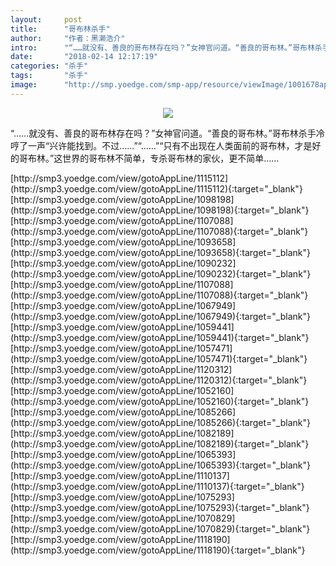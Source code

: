 ```yaml
---
layout:     post
title:      "哥布林杀手"
author:     "作者：黑濑浩介"
intro:      "“……就没有、善良的哥布林存在吗？”女神官问道。“善良的哥布林。”哥布林杀手冷哼了一声“兴许能找到。不过……”“……”“只有不出现在人类面前的哥布林，才是好的哥布林。”这世界的哥布林不简单，专杀哥布林的家伙，更不简单……"
date:       "2018-02-14 12:17:19"
categories: "杀手"
tags:       "杀手"
image:      "http://smp.yoedge.com/smp-app/resource/viewImage/1001678appline.png"
---
```

<div style="text-align: center">
<p><img src="http://smp.yoedge.com/smp-app/resource/viewImage/1001678appline.png"/></p>
</div>
<p class="post-meta">
<span>“……就没有、善良的哥布林存在吗？”女神官问道。“善良的哥布林。”哥布林杀手冷哼了一声“兴许能找到。不过……”“……”“只有不出现在人类面前的哥布林，才是好的哥布林。”这世界的哥布林不简单，专杀哥布林的家伙，更不简单……</span>
</p>
[http://smp3.yoedge.com/view/gotoAppLine/1115112](http://smp3.yoedge.com/view/gotoAppLine/1115112){:target="_blank"}
[http://smp3.yoedge.com/view/gotoAppLine/1098198](http://smp3.yoedge.com/view/gotoAppLine/1098198){:target="_blank"}
[http://smp3.yoedge.com/view/gotoAppLine/1107088](http://smp3.yoedge.com/view/gotoAppLine/1107088){:target="_blank"}
[http://smp3.yoedge.com/view/gotoAppLine/1093658](http://smp3.yoedge.com/view/gotoAppLine/1093658){:target="_blank"}
[http://smp3.yoedge.com/view/gotoAppLine/1090232](http://smp3.yoedge.com/view/gotoAppLine/1090232){:target="_blank"}
[http://smp3.yoedge.com/view/gotoAppLine/1107088](http://smp3.yoedge.com/view/gotoAppLine/1107088){:target="_blank"}
[http://smp3.yoedge.com/view/gotoAppLine/1067949](http://smp3.yoedge.com/view/gotoAppLine/1067949){:target="_blank"}
[http://smp3.yoedge.com/view/gotoAppLine/1059441](http://smp3.yoedge.com/view/gotoAppLine/1059441){:target="_blank"}
[http://smp3.yoedge.com/view/gotoAppLine/1057471](http://smp3.yoedge.com/view/gotoAppLine/1057471){:target="_blank"}
[http://smp3.yoedge.com/view/gotoAppLine/1120312](http://smp3.yoedge.com/view/gotoAppLine/1120312){:target="_blank"}
[http://smp3.yoedge.com/view/gotoAppLine/1052160](http://smp3.yoedge.com/view/gotoAppLine/1052160){:target="_blank"}
[http://smp3.yoedge.com/view/gotoAppLine/1085266](http://smp3.yoedge.com/view/gotoAppLine/1085266){:target="_blank"}
[http://smp3.yoedge.com/view/gotoAppLine/1082189](http://smp3.yoedge.com/view/gotoAppLine/1082189){:target="_blank"}
[http://smp3.yoedge.com/view/gotoAppLine/1065393](http://smp3.yoedge.com/view/gotoAppLine/1065393){:target="_blank"}
[http://smp3.yoedge.com/view/gotoAppLine/1110137](http://smp3.yoedge.com/view/gotoAppLine/1110137){:target="_blank"}
[http://smp3.yoedge.com/view/gotoAppLine/1075293](http://smp3.yoedge.com/view/gotoAppLine/1075293){:target="_blank"}
[http://smp3.yoedge.com/view/gotoAppLine/1070829](http://smp3.yoedge.com/view/gotoAppLine/1070829){:target="_blank"}
[http://smp3.yoedge.com/view/gotoAppLine/1118190](http://smp3.yoedge.com/view/gotoAppLine/1118190){:target="_blank"}


